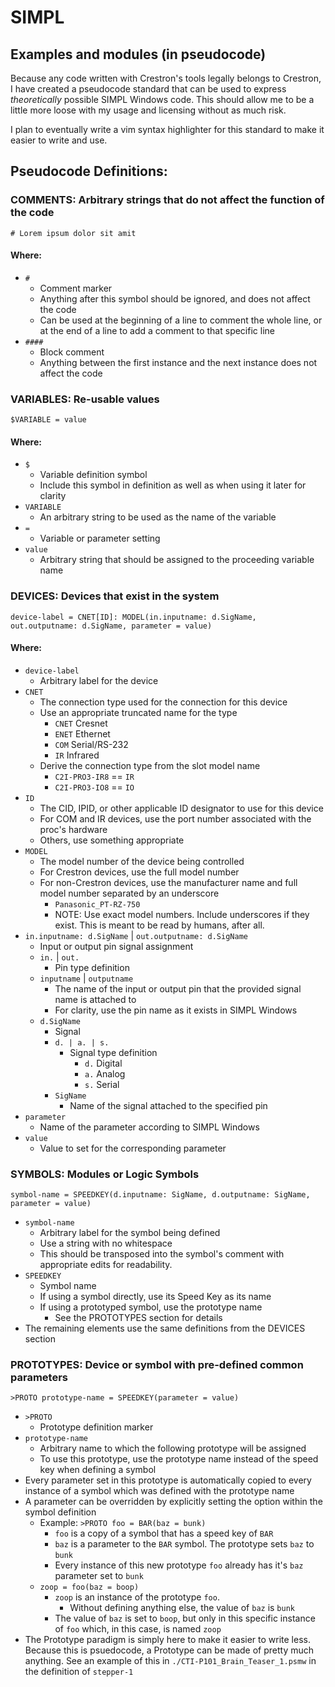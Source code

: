 # SIMPL
## Examples and modules (in pseudocode)

Because any code written with Crestron's tools legally belongs to Crestron, I have created a pseudocode standard that can be used to express *theoretically* possible SIMPL Windows code. This should allow me to be a little more loose with my usage and licensing without as much risk.

I plan to eventually write a vim syntax highlighter for this standard to make it easier to write and use.



## Pseudocode Definitions:

### COMMENTS: Arbitrary strings that do not affect the function of the code
    # Lorem ipsum dolor sit amit

#### Where:
- `#`
  - Comment marker
  - Anything after this symbol should be ignored, and does not affect the code
  - Can be used at the beginning of a line to comment the whole line, or at the end of
     a line to add a comment to that specific line
- `####`
  - Block comment
  - Anything between the first instance and the next instance does not affect the code


### VARIABLES: Re-usable values
    $VARIABLE = value

#### Where:
- `$`
  - Variable definition symbol
  - Include this symbol in definition as well as when using it later for clarity
- `VARIABLE`
  - An arbitrary string to be used as the name of the variable
- ` = `
  - Variable or parameter setting
- `value`
  - Arbitrary string that should be assigned to the proceeding variable name



### DEVICES: Devices that exist in the system
    device-label = CNET[ID]: MODEL(in.inputname: d.SigName, out.outputname: d.SigName, parameter = value)

#### Where:
- `device-label`
  - Arbitrary label for the device
- `CNET`
  - The connection type used for the connection for this device
  - Use an appropriate truncated name for the type
    - `CNET` Cresnet
    - `ENET` Ethernet
    - `COM`  Serial/RS-232
    - `IR`   Infrared
  - Derive the connection type from the slot model name
    - `C2I-PRO3-IR8` == `IR`
    - `C2I-PRO3-IO8` == `IO`
- `ID`
  - The CID, IPID, or other applicable ID designator to use for this device
  - For COM and IR devices, use the port number associated with the proc's hardware
  - Others, use something appropriate
- `MODEL`
  - The model number of the device being controlled
  - For Crestron devices, use the full model number
  - For non-Crestron devices, use the manufacturer name and full model number
     separated by an underscore
    - `Panasonic_PT-RZ-750`
    - NOTE: Use exact model numbers. Include underscores if they exist. This is
       meant to be read by humans, after all.
- `in.inputname: d.SigName` | `out.outputname: d.SigName`
  - Input or output pin signal assignment
  - `in.` | `out.`
    - Pin type definition
  - `inputname` | `outputname`
    - The name of the input or output pin that the provided signal name is attached to
    - For clarity, use the pin name as it exists in SIMPL Windows
  - `d.SigName`
    - Signal
    - `d. | a. | s.`
      - Signal type definition
        - `d.` Digital
        - `a.` Analog
        - `s.` Serial
    - `SigName`
      - Name of the signal attached to the specified pin
- `parameter`
  - Name of the parameter according to SIMPL Windows
- `value`
  - Value to set for the corresponding parameter


### SYMBOLS: Modules or Logic Symbols
    symbol-name = SPEEDKEY(d.inputname: SigName, d.outputname: SigName, parameter = value)

- `symbol-name`
  - Arbitrary label for the symbol being defined
  - Use a string with no whitespace
  - This should be transposed into the symbol's comment with appropriate edits for readability.
- `SPEEDKEY`
  - Symbol name
  - If using a symbol directly, use its Speed Key as its name
  - If using a prototyped symbol, use the prototype name
    - See the PROTOTYPES section for details
- The remaining elements use the same definitions from the DEVICES section


### PROTOTYPES: Device or symbol with pre-defined common parameters
    >PROTO prototype-name = SPEEDKEY(parameter = value)

- `>PROTO`
  - Prototype definition marker
- `prototype-name`
  - Arbitrary name to which the following prototype will be assigned
  - To use this prototype, use the prototype name instead of the speed key when defining a symbol
- Every parameter set in this prototype is automatically copied to every instance of a symbol which was defined with the prototype name
- A parameter can be overridden by explicitly setting the option within the symbol definition
  - Example: `>PROTO foo = BAR(baz = bunk)`
    - `foo` is a copy of a symbol that has a speed key of `BAR`
    - `baz` is a parameter to the `BAR` symbol. The prototype sets `baz` to `bunk`
    - Every instance of this new prototype `foo` already has it's `baz` parameter set to `bunk`
  - `zoop = foo(baz = boop)`
    - `zoop` is an instance of the prototype `foo`. 
      - Without defining anything else, the value of `baz` is `bunk`
    - The value of `baz` is set to `boop`, but only in this specific instance of `foo` which, in this case, is named `zoop`
- The Prototype paradigm is simply here to make it easier to write less. Because this is psuedocode, a Prototype can be made of pretty much anything. See an example of this in `./CTI-P101_Brain_Teaser_1.psmw` in the definition of `stepper-1`
